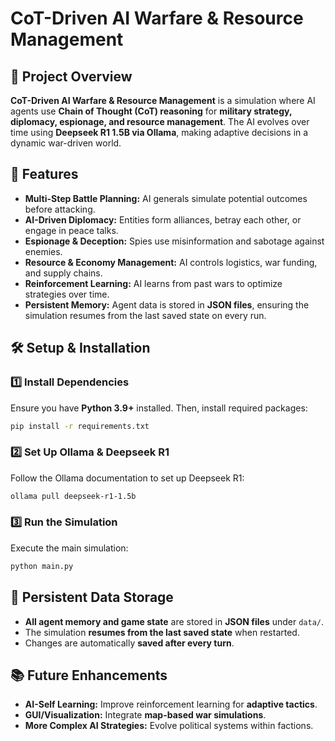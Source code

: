 # CoT-Driven AI Warfare & Resource Management

## 📌 Project Overview
**CoT-Driven AI Warfare & Resource Management** is a simulation where AI agents use **Chain of Thought (CoT) reasoning** for **military strategy, diplomacy, espionage, and resource management**. The AI evolves over time using **Deepseek R1 1.5B via Ollama**, making adaptive decisions in a dynamic war-driven world.

## 🚀 Features
- **Multi-Step Battle Planning:** AI generals simulate potential outcomes before attacking.
- **AI-Driven Diplomacy:** Entities form alliances, betray each other, or engage in peace talks.
- **Espionage & Deception:** Spies use misinformation and sabotage against enemies.
- **Resource & Economy Management:** AI controls logistics, war funding, and supply chains.
- **Reinforcement Learning:** AI learns from past wars to optimize strategies over time.
- **Persistent Memory:** Agent data is stored in **JSON files**, ensuring the simulation resumes from the last saved state on every run.


## 🛠️ Setup & Installation
### **1️⃣ Install Dependencies**
Ensure you have **Python 3.9+** installed. Then, install required packages:
```bash
pip install -r requirements.txt
```
### **2️⃣ Set Up Ollama & Deepseek R1**
Follow the Ollama documentation to set up Deepseek R1:
```bash
ollama pull deepseek-r1-1.5b
```
### **3️⃣ Run the Simulation**
Execute the main simulation:
```bash
python main.py
```

## 🔄 Persistent Data Storage
- **All agent memory and game state** are stored in **JSON files** under `data/`.
- The simulation **resumes from the last saved state** when restarted.
- Changes are automatically **saved after every turn**.

## 📚 Future Enhancements
- **AI-Self Learning:** Improve reinforcement learning for **adaptive tactics**.
- **GUI/Visualization:** Integrate **map-based war simulations**.
- **More Complex AI Strategies:** Evolve political systems within factions.


